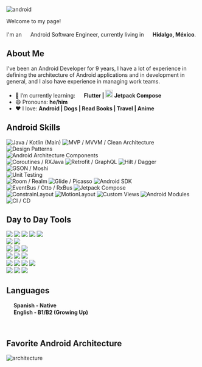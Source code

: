 ![android](https://github.com/hugo-figueroa/hugo-figueroa/assets/33041982/7ea639ef-715b-49e5-994b-db2600978d56)

<p>Welcome to my page! </br></br> I'm an <img src="https://cdn-icons-png.flaticon.com/512/270/270780.png" width="15"/> Android Software Engineer, currently living in <img src="https://cdn-icons-png.flaticon.com/512/1863/1863055.png" width="15"/> <b>Hidalgo, México</b>. </p>
<h2>About Me</h2>

<p>I've been an Android Developer for 9 years, I have a lot of experience in defining the architecture of Android applications and in development in general, and I also have experience in managing work teams.</p>

- 🌱 I’m currently learning: <img src="https://storage.googleapis.com/cms-storage-bucket/4fd5520fe28ebf839174.svg" width="15"/> <b>Flutter |  <img src="https://github.com/hugo-figueroa/hugo-figueroa/assets/33041982/b19424af-6898-40fd-a9f0-8be62925fc85" width="20"/> Jetpack Compose</b>
- 😄 Pronouns: <b>he/him</b>
- :heart: I love: <b>Android | Dogs | Read Books | Travel | Anime</b>

<h2>Android Skills</h2>

![Java / Kotlin (Main)](https://img.shields.io/badge/Java%20%2F%20Kotlin%20(Main)-512BD4)
![MVP / MVVM / Clean Architecture](https://img.shields.io/badge/MVP%20%2F%20MVVM%20%2F%20Clean%20Architecture-ECD53F)<br/>
![Design Patterns](https://img.shields.io/badge/Desing%20Patterns-Repository%20%7C%20Builder%20%7C%20Singleton%20%7C%20Adapter%20%7C%20Observer%20%7C%20Etc...-FF0000)<br/>
![Android Architecture Components](https://img.shields.io/badge/Android%20Architecture%20Components%20-%20%20Data%20Binding%20%7C%20Live%20Data%20%7C%20ViewModel%20%7C%20Navigation%20%7C%20WorkManager%20-3DDC84)<br/>
![Coroutines / RXJava](https://img.shields.io/badge/Coroutines%20%2F%20RXJava%20-017CEE)
![Retrofit / GraphQL](https://img.shields.io/badge/Retrofit%20%2F%20GraphQL%20-68A51C)
![Hilt / Dagger](https://img.shields.io/badge/Hilt%20%2F%20Dagger%20-E7157B)
![GSON / Moshi](https://img.shields.io/badge/GSON%20%2F%20Moshi%20-EE6123)<br/>
![Unit Testing](https://img.shields.io/badge/Unit%20Testing-%20JUnit4%20%7C%20Mockito%20-7952B3)<br/>
![Room / Realm](https://img.shields.io/badge/Room%20%2F%20Realm%20-FF6384)
![Glide / Picasso](https://img.shields.io/badge/Glide%20%2F%20Picasso%20-FF6A4C)
![Android SDK](https://img.shields.io/badge/Android%20SDK%20-3DDC84)
![EventBus / Otto / RxBus](https://img.shields.io/badge/EventBus%20%2F%20Otto%20%2F%20RxBus%20-02A9FF)
![Jetpack Compose](https://img.shields.io/badge/Jetpack%20Compose%20-DD344C)<br/>
![ConstrainLayout](https://img.shields.io/badge/ConstrainLayout%20-1D439C)
![MotionLayout](https://img.shields.io/badge/MotionLayout%20-FFCD11)
![Custom Views](https://img.shields.io/badge/Custom%20Views%20-885630)
![Android Modules](https://img.shields.io/badge/Android%20Modules%20-00968F)
![CI / CD](https://img.shields.io/badge/CI%20%2F%20CD%20-A100FF)
</br>

<h2>Day to Day Tools</h2>

<img src="https://img.shields.io/badge/Slack-4A154B?style=for-the-badge&logo=slack"/> <img src="https://img.shields.io/badge/Microsoft%20Teams-999999?style=for-the-badge&logo=microsoftteams"/> <img src="https://img.shields.io/badge/Skype-grey?style=for-the-badge&logo=skype"/> <img src="https://img.shields.io/badge/Zoom-0B5CFF?style=for-the-badge&logo=zoom"/> <img src="https://img.shields.io/badge/Google%20Meet-00897B?style=for-the-badge&logo=googlemeet"/> <br/>
<img src="https://img.shields.io/badge/Sourcetree-0052CC?style=for-the-badge&logo=sourcetree"/> <img src="https://img.shields.io/badge/GitKraken-grey?style=for-the-badge&logo=gitkraken"/> <br/> 
<img src="https://img.shields.io/badge/Jira-0052CC?style=for-the-badge&logo=jira"/> <img src="https://img.shields.io/badge/Confluence-172B4D?style=for-the-badge&logo=confluence"/> <img src="https://img.shields.io/badge/Trello-0052CC?style=for-the-badge&logo=trello"/> <br/>
<img src="https://img.shields.io/badge/github-181717?style=for-the-badge&logo=github"/> <img src="https://img.shields.io/badge/gitlab-grey?style=for-the-badge&logo=gitlab"/> <img src="https://img.shields.io/badge/bitbucket-0052CC?style=for-the-badge&logo=bitbucket"/> <br/>
<img src="https://img.shields.io/badge/postman-grey?style=for-the-badge&logo=postman"/> <img src="https://img.shields.io/badge/figma-999999?style=for-the-badge&logo=figma"/> <img src="https://img.shields.io/badge/firebase-grey?style=for-the-badge&logo=firebase"/> <img src="https://img.shields.io/badge/google%20analytics-grey?style=for-the-badge&logo=googleanalytics"/> <br/>
<img src="https://img.shields.io/badge/android%20studio-grey?style=for-the-badge&logo=androidstudio"/> <img src="https://img.shields.io/badge/openai-412991?style=for-the-badge&logo=openai"/> <img src="https://img.shields.io/badge/bitrise-683D87?style=for-the-badge&logo=bitrise"/>
</br>


<h2>Languages</h2>

<p> <img src="https://cdn-icons-png.flaticon.com/512/330/330557.png" width="15"/> <b>Spanish - Native</b> <br> <img src="https://cdn-icons-png.flaticon.com/512/330/330459.png" width="15"/> <b>English - B1/B2 (Growing Up)</b></p>
</br>

<h2>Favorite Android Architecture</h2>

![architecture](https://github.com/hugo-figueroa/hugo-figueroa/assets/33041982/fb915f19-5b48-4abe-8ce9-6266a54b85c4)
